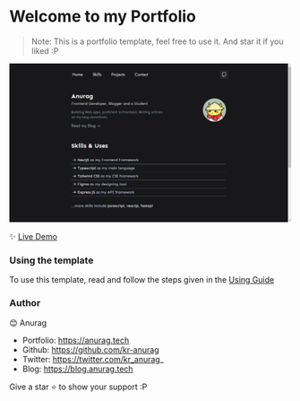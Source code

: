<h1>
    Welcome to my Portfolio
</h1>

> Note: This is a portfolio template, feel free to use it. And star it if you liked :P

![demo](./public/assests/docs/demo.png)

✨ [Live Demo](https://anurag.tech)

### Using the template

To use this template, read and follow the steps given in the [Using Guide](./USING.md)

### Author

😊 Anurag

- Portfolio: https://anurag.tech
- Github: https://github.com/kr-anurag
- Twitter: https://twitter.com/kr_anurag_
- Blog: https://blog.anurag.tech

Give a star ⭐ to show your support :P

<!-- ALL-CONTRIBUTORS-LIST:START - Do not remove or modify this section -->
<!-- prettier-ignore-start -->
<!-- markdownlint-disable -->


<!-- markdownlint-restore -->
<!-- prettier-ignore-end -->

<!-- ALL-CONTRIBUTORS-LIST:END -->
